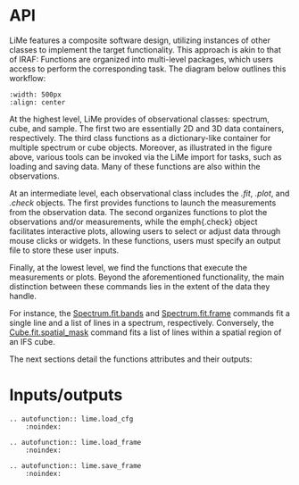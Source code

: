 # API

$\mathrm{LiMe}$ features a composite software design, utilizing
instances of other classes to implement the target functionality. This
approach is akin to that of IRAF: Functions are organized into
multi-level packages, which users access to perform the corresponding
task. The diagram below outlines this workflow:

```{image} ../0_resources/images/LiMe_structure.png
:width: 500px
:align: center
```

At the highest level, $\mathrm{LiMe}$ provides of observational classes:
spectrum, cube, and sample. The first two are essentially 2D and 3D data
containers, respectively. The third class functions as a dictionary-like
container for multiple spectrum or cube objects. Moreover, as
illustrated in the figure above, various tools can be invoked via the
$\mathrm{LiMe}$ import for tasks, such as loading and saving data. Many
of these functions are also within the observations.

At an intermediate level, each observational class includes the *.fit*,
*.plot*, and *.check* objects. The first provides functions to launch
the measurements from the observation data. The second organizes
functions to plot the observations and/or measurements, while the
emph{.check} object facilitates interactive plots, allowing users to
select or adjust data through mouse clicks or widgets. In these
functions, users must specify an output file to store these user inputs.

Finally, at the lowest level, we find the functions that execute the
measurements or plots. Beyond the aforementioned functionality, the main
distinction between these commands lies in the extent of the data they
handle.

For instance, the [Spectrum.fit.bands](API.md) and [Spectrum.fit.frame](API.md) commands fit a single line and a list of
lines in a spectrum, respectively. Conversely, the [Cube.fit.spatial_mask](API.md) command fits a list of lines 
within a spatial region of an IFS cube.

The next sections detail the functions attributes and their outputs:

# Inputs/outputs

```{eval-rst}
.. autofunction:: lime.load_cfg
    :noindex:
```

```{eval-rst}
.. autofunction:: lime.load_frame
    :noindex:
```

```{eval-rst}
.. autofunction:: lime.save_frame
    :noindex:
```